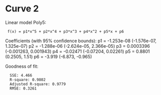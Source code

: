# Curve 2

Linear model Poly5:

     f(x) = p1*x^5 + p2*x^4 + p3*x^3 + p4*x^2 + p5*x + p6
Coefficients (with 95% confidence bounds):
       p1 =  -1.253e-08  (-1.576e-07, 1.325e-07)
       p2 =  -1.288e-06  (-2.624e-05, 2.366e-05)
       p3 =   0.0003396  (-0.001263, 0.001943)
       p4 =    -0.02471  (-0.07204, 0.02261)
       p5 =      0.8801  (0.2505, 1.51)
       p6 =      -3.919  (-6.873, -0.965)

Goodness of fit:

```
  SSE: 4.466
  R-square: 0.9802
  Adjusted R-square: 0.9779
  RMSE: 0.3261
```

